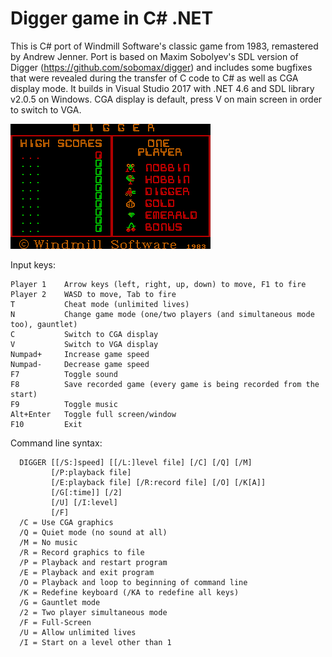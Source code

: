 # Digger game in C# .NET
This is C# port of Windmill Software's classic game from 1983, remastered by Andrew Jenner. 
Port is based on Maxim Sobolyev's SDL version of Digger (<https://github.com/sobomax/digger>) and includes some bugfixes that were revealed during the transfer of C code to C# as well as CGA display mode. It builds in Visual Studio 2017 with .NET 4.6 and SDL library v2.0.5 on Windows.
CGA display is default, press V on main screen in order to switch to VGA.

<img src="https://github.com/lordstanius/WinDig/blob/master/digger.png" width="320"></a>

Input keys:
```
Player 1    Arrow keys (left, right, up, down) to move, F1 to fire
Player 2    WASD to move, Tab to fire
T           Cheat mode (unlimited lives)
N           Change game mode (one/two players (and simultaneous mode too), gauntlet)
C           Switch to CGA display
V           Switch to VGA display
Numpad+     Increase game speed
Numpad-     Decrease game speed
F7          Toggle sound
F8          Save recorded game (every game is being recorded from the start)
F9          Toggle music
Alt+Enter   Toggle full screen/window
F10         Exit
```
Command line syntax:
```
  DIGGER [[/S:]speed] [[/L:]level file] [/C] [/Q] [/M]
         [/P:playback file]
         [/E:playback file] [/R:record file] [/O] [/K[A]]
         [/G[:time]] [/2]
         [/U] [/I:level]
         [/F]
  /C = Use CGA graphics
  /Q = Quiet mode (no sound at all)
  /M = No music
  /R = Record graphics to file
  /P = Playback and restart program
  /E = Playback and exit program
  /O = Playback and loop to beginning of command line
  /K = Redefine keyboard (/KA to redefine all keys)
  /G = Gauntlet mode
  /2 = Two player simultaneous mode
  /F = Full-Screen
  /U = Allow unlimited lives
  /I = Start on a level other than 1
```
